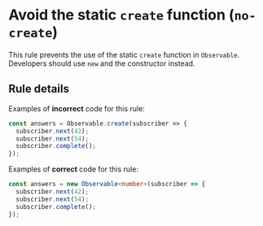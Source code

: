 # Avoid the static `create` function (`no-create`)

This rule prevents the use of the static `create` function in `Observable`. Developers should use `new` and the constructor instead.

## Rule details

Examples of **incorrect** code for this rule:

```ts
const answers = Observable.create(subscriber => {
  subscriber.next(42);
  subscriber.next(54);
  subscriber.complete();
});
```

Examples of **correct** code for this rule:

```ts
const answers = new Observable<number>(subscriber => {
  subscriber.next(42);
  subscriber.next(54);
  subscriber.complete();
});
```
